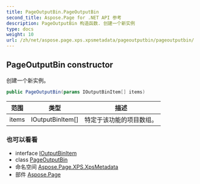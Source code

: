 ```yaml
---
title: PageOutputBin.PageOutputBin
second_title: Aspose.Page for .NET API 参考
description: PageOutputBin 构造函数. 创建一个新实例
type: docs
weight: 10
url: /zh/net/aspose.page.xps.xpsmetadata/pageoutputbin/pageoutputbin/
---
```

## PageOutputBin constructor

创建一个新实例。

```csharp
public PageOutputBin(params IOutputBinItem[] items)
```

| 范围 | 类型 | 描述 |
| --- | --- | --- |
| items | IOutputBinItem[] | 特定于该功能的项目数组。 |

### 也可以看看

* interface [IOutputBinItem](../../outputbin.ioutputbinitem/)
* class [PageOutputBin](../)
* 命名空间 [Aspose.Page.XPS.XpsMetadata](../../pageoutputbin/)
* 部件 [Aspose.Page](../../../)


